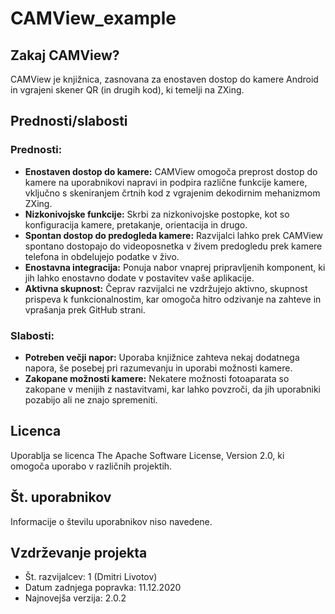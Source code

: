 # CAMView_example

## Zakaj CAMView?

CAMView je knjižnica, zasnovana za enostaven dostop do kamere Android in vgrajeni skener QR (in drugih kod), ki temelji na ZXing.

## Prednosti/slabosti

### Prednosti:

- **Enostaven dostop do kamere:** CAMView omogoča preprost dostop do kamere na uporabnikovi napravi in podpira različne funkcije kamere, vključno s skeniranjem črtnih kod z vgrajenim dekodirnim mehanizmom ZXing.
- **Nizkonivojske funkcije:** Skrbi za nizkonivojske postopke, kot so konfiguracija kamere, pretakanje, orientacija in drugo.
- **Spontan dostop do predogleda kamere:** Razvijalci lahko prek CAMView spontano dostopajo do videoposnetka v živem predogledu prek kamere telefona in obdelujejo podatke v živo.
- **Enostavna integracija:** Ponuja nabor vnaprej pripravljenih komponent, ki jih lahko enostavno dodate v postavitev vaše aplikacije.
- **Aktivna skupnost:** Čeprav razvijalci ne vzdržujejo aktivno, skupnost prispeva k funkcionalnostim, kar omogoča hitro odzivanje na zahteve in vprašanja prek GitHub strani.

### Slabosti:

- **Potreben večji napor:** Uporaba knjižnice zahteva nekaj dodatnega napora, še posebej pri razumevanju in uporabi možnosti kamere.
- **Zakopane možnosti kamere:** Nekatere možnosti fotoaparata so zakopane v menijih z nastavitvami, kar lahko povzroči, da jih uporabniki pozabijo ali ne znajo spremeniti.

## Licenca

Uporablja se licenca The Apache Software License, Version 2.0, ki omogoča uporabo v različnih projektih.

## Št. uporabnikov

Informacije o številu uporabnikov niso navedene.

## Vzdrževanje projekta

- Št. razvijalcev: 1 (Dmitri Livotov)
- Datum zadnjega popravka: 11.12.2020
- Najnovejša verzija: 2.0.2
